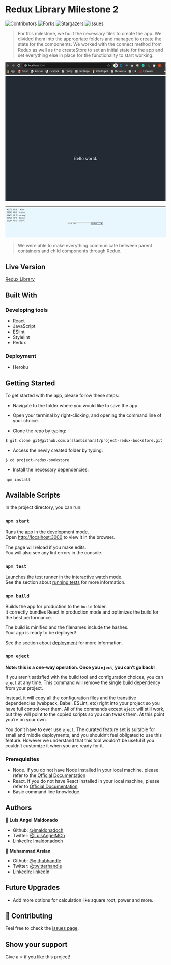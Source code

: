 # Redux Library Milestone 2

[![Contributors][contributors-shield]][contributors-url]
[![Forks][forks-shield]][forks-url]
[![Stargazers][stars-shield]][stars-url]
[![Issues][issues-shield]][issues-url]

> For this milestone, we built the necessary files to create the app. We divided them into the appropriate folders and managed to create the state for the components. We worked with the connect method from Redux as well as the createStore to set an initial state for the app and set everything else in place for the functionality to start working.

![screenshot1](./src/assets/screenshot01.png)

![screenshot2](./src/assets/screenshot02.png)

> We were able to make everything communicate between parent containers and child components through Redux.

## Live Version

[Redux Library](https://redux-library.herokuapp.com/)

## Built With

### Developing tools

- React
- JavaScript
- ESlint
- Stylelint
- Redux

### Deployment

- Heroku

## Getting Started

To get started with the app, please follow these steps:

- Navigate to the folder where you would like to save the app.

- Open your terminal by right-clicking, and opening the command line of your choice.

- Clone the repo by typing:

```
$ git clone git@github.com:arslanbisharat/project-redux-bookstore.git
```

- Access the newly created folder by typing:

```
$ cd project-redux-bookstore
```

- Install the necessary dependencies:

```
npm install
```

## Available Scripts

In the project directory, you can run:

### `npm start`

Runs the app in the development mode.<br />
Open [http://localhost:3000](http://localhost:3000) to view it in the browser.

The page will reload if you make edits.<br />
You will also see any lint errors in the console.

### `npm test`

Launches the test runner in the interactive watch mode.<br />
See the section about [running tests](https://facebook.github.io/create-react-app/docs/running-tests) for more information.

### `npm build`

Builds the app for production to the `build` folder.<br />
It correctly bundles React in production mode and optimizes the build for the best performance.

The build is minified and the filenames include the hashes.<br />
Your app is ready to be deployed!

See the section about [deployment](https://facebook.github.io/create-react-app/docs/deployment) for more information.

### `npm eject`

**Note: this is a one-way operation. Once you `eject`, you can’t go back!**

If you aren’t satisfied with the build tool and configuration choices, you can `eject` at any time. This command will remove the single build dependency from your project.

Instead, it will copy all the configuration files and the transitive dependencies (webpack, Babel, ESLint, etc) right into your project so you have full control over them. All of the commands except `eject` will still work, but they will point to the copied scripts so you can tweak them. At this point you’re on your own.

You don’t have to ever use `eject`. The curated feature set is suitable for small and middle deployments, and you shouldn’t feel obligated to use this feature. However we understand that this tool wouldn’t be useful if you couldn’t customize it when you are ready for it.

### Prerequisites

- Node. If you do not have Node installed in your local machine, please refer to the [Official Documentation](https://nodejs.org/en/download/)
- React. If you do not have React installed in your local machine, please refer to [Official Documentation](https://reactjs.org/)
- Basic command line knowledge.

## Authors

👤 **Luis Angel Maldonado**

- Github: [@lmaldonadoch](https://github.com/lmaldonadoch)
- Twitter: [@LuisAngelMCh](https://twitter.com/LuisAngelMCh)
- LinkedIn: [lmaldonadoch](https://www.linkedin.com/in/lmaldonadoch)

👤 **Muhammad Arslan**

- Github: [@githubhandle](https://github.com/arslanbisharat)
- Twitter: [@twitterhandle](https://twitter.com/arslan_bisharat)
- LinkedIn: [linkedIn](https://www.linkedin.com/in/muhammad-arslan)

## Future Upgrades

- Add more options for calculation like square root, power and more.

## 🤝 Contributing

Feel free to check the [issues page](https://github.com/lmaldonadoch/react-calculator/issues).

## Show your support

Give a ⭐️ if you like this project!

<!-- MARKDOWN LINKS & IMAGES -->

[contributors-shield]: https://img.shields.io/github/contributors/arslanbisharat/project-redux-bookstore.svg?style=flat-square
[contributors-url]: https://github.com/arslanbisharat/project-redux-bookstore/graphs/contributors
[forks-shield]: https://img.shields.io/github/forks/arslanbisharat/project-redux-bookstore.svg?style=flat-square
[forks-url]: https://github.com/arslanbisharat/project-redux-bookstore/network/members
[stars-shield]: https://img.shields.io/github/stars/arslanbisharat/project-redux-bookstore.svg?style=flat-square
[stars-url]: https://github.com/arslanbisharat/project-redux-bookstore/stargazers
[issues-shield]: https://img.shields.io/github/issues/arslanbisharat/project-redux-bookstore.svg?style=flat-square
[issues-url]: https://github.com/arslanbisharat/project-redux-bookstore/issues
